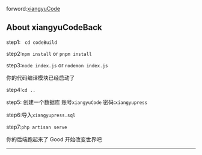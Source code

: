 
forword:<a href="https://github.com/Fnlock1/xiangyuCode/tree/master">xiangyuCode</a>
## About xiangyuCodeBack
step1:
<code>
cd codeBuild 
</code>

step2:<code>npm install</code> or <code>pnpm install </code>
<p>
step3:<code>node index.js</code> or <code>nodemon index.js</code>
</p>
你的代码编译模块已经启动了
<p>step4:<code>cd ..</code></p>
<p>step5: 创建一个数据库 账号<code>xiangyuCode</code> 密码:<code>xiangyupress</code></p>
<p>step6:导入<code>xiangyupress.sql</code></p>
<p>
step7:<code>php artisan serve</code>
</p>

你的后端跑起来了 Good 开始改变世界吧
<hr>

